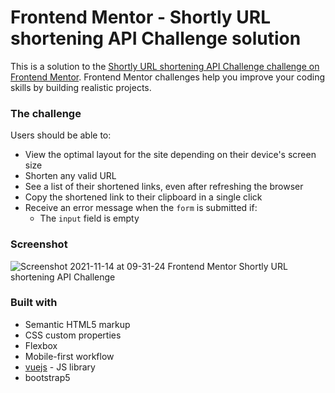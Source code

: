 # Frontend Mentor - Shortly URL shortening API Challenge solution

This is a solution to the [Shortly URL shortening API Challenge challenge on Frontend Mentor](https://www.frontendmentor.io/challenges/url-shortening-api-landing-page-2ce3ob-G). Frontend Mentor challenges help you improve your coding skills by building realistic projects. 


### The challenge

Users should be able to:

- View the optimal layout for the site depending on their device's screen size
- Shorten any valid URL
- See a list of their shortened links, even after refreshing the browser
- Copy the shortened link to their clipboard in a single click
- Receive an error message when the `form` is submitted if:
  - The `input` field is empty

 ### Screenshot
![Screenshot 2021-11-14 at 09-31-24 Frontend Mentor Shortly URL shortening API Challenge](https://user-images.githubusercontent.com/74854926/141672078-2b5a5f63-5b3f-4289-b3ca-127c8d89ffdc.png)

### Built with

- Semantic HTML5 markup
- CSS custom properties
- Flexbox
- Mobile-first workflow
- [vuejs](https://vuejs.org/) - JS library
- bootstrap5

